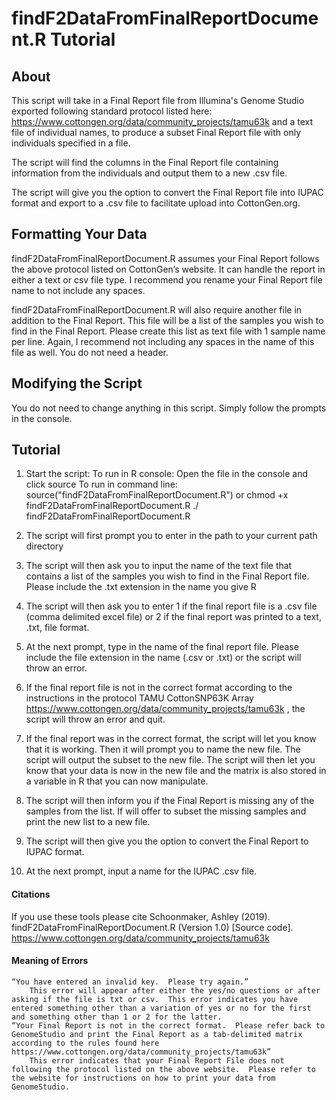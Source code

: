 # findF2DataFromFinalReportDocument.R Tutorial

## About
This script will take in a Final Report file from Illumina's Genome Studio exported following standard protocol listed here: https://www.cottongen.org/data/community_projects/tamu63k and a text file of individual names, to produce a subset Final Report file with only individuals specified in a file.

The script will find the columns in the Final Report file containing information from the individuals and output them to a new .csv file.

The script will give you the option to convert the Final Report file into IUPAC format and export to a .csv file to facilitate upload into CottonGen.org.

## Formatting Your Data
findF2DataFromFinalReportDocument.R assumes your Final Report follows the above protocol listed on CottonGen’s website.  It can handle the report in either a text or csv file type.  I recommend you rename your Final Report file name to not include any spaces.

findF2DataFromFinalReportDocument.R will also require another file in addition to the Final Report.  This file will be a list of the samples you wish to find in the Final Report.  Please create this list as text file with 1 sample name per line.  Again, I recommend not including any spaces in the name of this file as well.  You do not need a header. 



## Modifying the Script
You do not need to change anything in this script.  Simply follow the prompts in the console.

## Tutorial
1.	Start the script: 
To run in R console:
	Open the file in the console and click source
To run in command line:
	source("findF2DataFromFinalReportDocument.R")
	or
	chmod +x findF2DataFromFinalReportDocument.R
	./ findF2DataFromFinalReportDocument.R
2.	The script will first prompt you to enter in the path to your current path directory
 
3.	The script will then ask you to input the name of the text file that contains a list of the samples you wish to find in the Final Report file.  Please include the .txt extension in the name you give R
 
4.	The script will then ask you to enter 1 if the final report file is a .csv file (comma delimited excel file) or 2 if the final report was printed to a text, .txt, file format.
5.	At the next prompt, type in the name of the final report file.  Please include the file extension in the name (.csv or .txt) or the script will throw an error.   
6.	If the final report file is not in the correct format according to the instructions in the protocol TAMU CottonSNP63K Array https://www.cottongen.org/data/community_projects/tamu63k , the script will throw an error and quit.
7.	If the final report was in the correct format, the script will let you know that it is working.  Then it will prompt you to name the new file.  The script will output the subset to the new file.  The script will then let you know that your data is now in the new file and the matrix is also stored in a variable in R that you can now manipulate.   
8.	The script will then inform you if the Final Report is missing any of the samples from the list.  If will offer to subset the missing samples and print the new list to a new file.  
9.	The script will then give you the option to convert the Final Report to IUPAC format.  
10.	At the next prompt, input a name for the IUPAC .csv file.

#### Citations
If you use these tools please cite Schoonmaker, Ashley (2019). findF2DataFromFinalReportDocument.R (Version 1.0) [Source code]. https://www.cottongen.org/data/community_projects/tamu63k

#### Meaning of Errors
	“You have entered an invalid key.  Please try again.”
		This error will appear after either the yes/no questions or after asking if the file is txt or csv.  This error indicates you have entered something other than a variation of yes or no for the first and something other than 1 or 2 for the latter.  
	“Your Final Report is not in the correct format.  Please refer back to GenomeStudio and print the Final Report as a tab-delimited matrix according to the rules found here https://www.cottongen.org/data/community_projects/tamu63k”
		This error indicates that your Final Report File does not following the protocol listed on the above website.  Please refer to the website for instructions on how to print your data from GenomeStudio.

